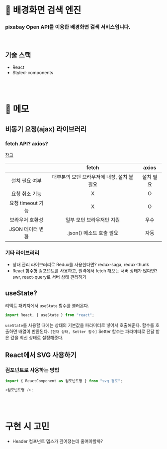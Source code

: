 # 🔎 배경화면 검색 엔진

### pixabay Open API를 이용한 배경화면 검색 서비스입니다.

<br>

## 기술 스택

- React
- Styled-components

<br>
<br>

# 📝 메모

## 비동기 요청(ajax) 라이브러리

### fetch API? axios?

<a href="https://www.geeksforgeeks.org/difference-between-fetch-and-axios-js-for-making-http-requests/">참고</a>

|                   |                   fetch                    |   axios   |
| :---------------: | :----------------------------------------: | :-------: |
|  설치 필요 여부   | 대부분의 모던 브라우저에 내장, 설치 불필요 | 설치 필요 |
|  요청 취소 기능   |                     X                      |     O     |
| 요청 timeout 기능 |                     X                      |     O     |
|  브라우저 호환성  |         일부 모던 브라우저만 지원          |   우수    |
| JSON 데이터 변환  |          .json() 메소드 호출 필요          |   자동    |

### 기타 라이브러리

- 상태 관리 라이브러리로 Redux를 사용한다면? redux-saga, redux-thunk
- React 함수형 컴포넌트를 사용하고, 원격에서 fetch 해오는 서버 상태가 많다면? swr, react-query로 서버 상태 관리하기

## useState?

리액트 패키지에서 `useState` 함수를 불러온다.

```js
import React, { useState } from "react";
```

`useState`를 사용할 때에는 상태의 기본값을 파라미터로 넣어서 호출해준다. 함수를 호출하면 배열이 반환된다. `[현재 상태, Setter 함수]`
Setter 함수는 파라미터로 전달 받은 값을 최신 상태로 설정해준다.

## React에서 SVG 사용하기

### 컴포넌트로 사용하는 방법

```js
import { ReactComponent as 컴포넌트명 } from "svg 경로";

<컴포넌트명 />;
```

<br>
<br>

# 구현 시 고민

- Header 컴포넌트 뎁스가 깊어졌는데 줄여야할까?
